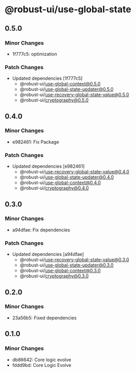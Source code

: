 # @robust-ui/use-global-state

## 0.5.0

### Minor Changes

- 1f777c5: optimization

### Patch Changes

- Updated dependencies [1f777c5]
  - @robust-ui/use-global-context@0.5.0
  - @robust-ui/use-global-state-updater@0.5.0
  - @robust-ui/use-recovery-global-state-value@0.5.0
  - @robust-ui/cryptography@0.5.0

## 0.4.0

### Minor Changes

- e982461: Fix Package

### Patch Changes

- Updated dependencies [e982461]
  - @robust-ui/use-recovery-global-state-value@0.4.0
  - @robust-ui/use-global-state-updater@0.4.0
  - @robust-ui/use-global-context@0.4.0
  - @robust-ui/cryptography@0.4.0

## 0.3.0

### Minor Changes

- a94dfae: Fix dependencies

### Patch Changes

- Updated dependencies [a94dfae]
  - @robust-ui/use-recovery-global-state-value@0.3.0
  - @robust-ui/use-global-state-updater@0.3.0
  - @robust-ui/use-global-context@0.3.0
  - @robust-ui/cryptography@0.3.0

## 0.2.0

### Minor Changes

- 23a56b5: Fixed dependencies

## 0.1.0

### Minor Changes

- db86642: Core logic evolve
- fddd9bd: Core Logic Evolve
